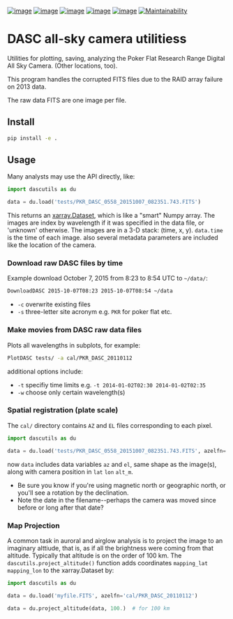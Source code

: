 [![image](https://zenodo.org/badge/51016067.svg)](https://zenodo.org/badge/latestdoi/51016067)
[![image](http://img.shields.io/badge/powered%20by-AstroPy-orange.svg?style=flat)](http://www.astropy.org/)
[![image](https://travis-ci.org/scivision/dascutils.svg?branch=master)](https://travis-ci.org/scivision/dascutils)
[![image](https://coveralls.io/repos/github/scivision/dascutils/badge.svg?branch=master)](https://coveralls.io/github/scivision/dascutils?branch=master)
[![image](https://ci.appveyor.com/api/projects/status/xrtb6fc3d4ojp507?svg=true)](https://ci.appveyor.com/project/scivision/dascutils)
[![Maintainability](https://api.codeclimate.com/v1/badges/36b08deedc7d2bf750c8/maintainability)](https://codeclimate.com/github/scivision/dascutils/maintainability)

# DASC all-sky camera utilitiess

Utilities for plotting, saving, analyzing the Poker Flat Research Range Digital All Sky Camera. (Other locations, too).

This program handles the corrupted FITS files due to the RAID array failure on 2013 data.

The raw data FITS are one image per file.


## Install

```sh
pip install -e .
```

## Usage
Many analysts may use the API directly, like:
```python
import dascutils as du

data = du.load('tests/PKR_DASC_0558_20151007_082351.743.FITS')
```
This returns an [xarray.Dataset](http://xarray.pydata.org/en/stable/generated/xarray.Dataset.html), which is like a "smart" Numpy array.
The images are index by wavelength if it was specified in the data file, or 'unknown' otherwise.
The images are in a 3-D stack: (time, x, y).
`data.time` is the time of each image.
also several metadata parameters are included like the location of the camera.

### Download raw DASC files by time

Example download October 7, 2015 from 8:23 to 8:54 UTC to `~/data/`:

```sh
DownloadDASC 2015-10-07T08:23 2015-10-07T08:54 ~/data
```

* `-c` overwrite existing files
* `-s` three-letter site acronym e.g. `PKR` for poker flat etc.

### Make movies from DASC raw data files

Plots all wavelengths in subplots, for example:

```sh
PlotDASC tests/ -a cal/PKR_DASC_20110112
```

additional options include:

* `-t` specifiy time limits e.g.  `-t 2014-01-02T02:30 2014-01-02T02:35`
* `-w` choose only certain wavelength(s)

### Spatial registration (plate scale)

The `cal/` directory contains `AZ` and `EL` files corresponding to each pixel.

```python
import dascutils as du

data = du.load('tests/PKR_DASC_0558_20151007_082351.743.FITS', azelfn='cal/PKR_DASC_20110112')
```

now `data` includes data variables `az` and `el`, same shape as the image(s), along with camera position in `lat` `lon` `alt_m`.

* Be sure you know if you're using magnetic north or geographic north, or you'll see a rotation by the declination.
* Note the date in the filename--perhaps the camera was moved since before or long after that date?

### Map Projection
A common task in auroral and airglow analysis is to project the image to an imaginary alttiude, that is, as if all the brightness were coming from that altitude.
Typically that altitude is on the order of 100 km.
The `dascutils.project_altitude()` function adds coordinates `mapping_lat` `mapping_lon` to the xarray.Dataset by:
```python
import dascutils as du

data = du.load('myfile.FITS', azelfn='cal/PKR_DASC_20110112')

data = du.project_altitude(data, 100.)  # for 100 km
```

